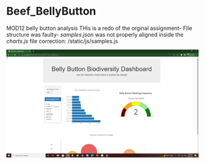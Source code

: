 # Beef_BellyButton
MOD12 belly button analysis
 THis is a redo of the orginal assignment- FIle structure was faulty- *samples.json* was not properly aligned inside the *charts.js* file
 correction:
 /static/js/samples.js


![ screen shot of dashboard on local host](https://github.com/JBtallgrass/Beef_BellyButton/blob/main/static/Localhost%20Screen%20Shot.png)
